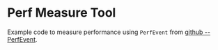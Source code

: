 # Perf Measure Tool #

Example code to measure performance using `PerfEvent` from [github -- PerfEvent](https://github.com/viktorleis/perfevent).
